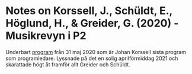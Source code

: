 # Notes on Korssell, J., Schüldt, E., Höglund, H., & Greider, G. (2020) - Musikrevyn i P2

Underbart [program](https://archive.fo/GIxbB) från 31 maj 2020 som är Johan Korssell sista program som programledare. Lyssnade på det en solig aprilförmiddag 2021 och skarattade högt åt framför allt Greider och Schüldt. 
